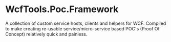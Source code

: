 WcfTools.Poc.Framework
======================

A collection of custom service hosts, clients and helpers for WCF. Compiled to make creating re-usable service/micro-service based POC's (Proof Of Concept)  relatively quick and painless.
